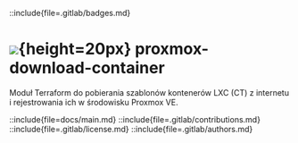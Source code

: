 ::include{file=.gitlab/badges.md}
# ![](https://gitlab.com/pl.rachuna-net/infrastructure/terraform/modules/gitlab-project/-/raw/main/images/proxmox.png){height=20px} proxmox-download-container

Moduł Terraform do pobierania szablonów kontenerów LXC (CT) z internetu i rejestrowania ich w środowisku Proxmox VE.

::include{file=docs/main.md}
::include{file=.gitlab/contributions.md}
::include{file=.gitlab/license.md}
::include{file=.gitlab/authors.md}

